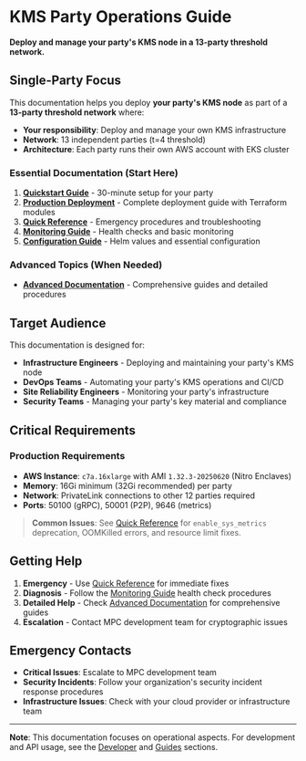 # KMS Party Operations Guide

**Deploy and manage your party's KMS node in a 13-party threshold network.**

## Single-Party Focus

This documentation helps you deploy **your party's KMS node** as part of a **13-party threshold network** where:
- **Your responsibility**: Deploy and manage your own KMS infrastructure
- **Network**: 13 independent parties (t=4 threshold)
- **Architecture**: Each party runs their own AWS account with EKS cluster

### Essential Documentation (Start Here)
1. [**Quickstart Guide**](quickstart.md) - 30-minute setup for your party
2. [**Production Deployment**](production-deployment.md) - Complete deployment guide with Terraform modules
3. [**Quick Reference**](quick-reference.md) - Emergency procedures and troubleshooting
4. [**Monitoring Guide**](monitoring-basics.md) - Health checks and basic monitoring
5. [**Configuration Guide**](configuration.md) - Helm values and essential configuration

### Advanced Topics (When Needed)
- [**Advanced Documentation**](advanced/) - Comprehensive guides and detailed procedures

## Target Audience

This documentation is designed for:
- **Infrastructure Engineers** - Deploying and maintaining your party's KMS node
- **DevOps Teams** - Automating your party's KMS operations and CI/CD
- **Site Reliability Engineers** - Monitoring your party's infrastructure
- **Security Teams** - Managing your party's key material and compliance

## Critical Requirements

### **Production Requirements**
- **AWS Instance**: `c7a.16xlarge` with AMI `1.32.3-20250620` (Nitro Enclaves)
- **Memory**: 16Gi minimum (32Gi recommended) per party
- **Network**: PrivateLink connections to other 12 parties required
- **Ports**: 50100 (gRPC), 50001 (P2P), 9646 (metrics)

> **Common Issues**: See [Quick Reference](quick-reference.md) for `enable_sys_metrics` deprecation, OOMKilled errors, and resource limit fixes.

## Getting Help

1. **Emergency** - Use [Quick Reference](quick-reference.md) for immediate fixes
2. **Diagnosis** - Follow the [Monitoring Guide](monitoring-basics.md) health check procedures  
3. **Detailed Help** - Check [Advanced Documentation](advanced/) for comprehensive guides
4. **Escalation** - Contact MPC development team for cryptographic issues

## Emergency Contacts

- **Critical Issues**: Escalate to MPC development team
- **Security Incidents**: Follow your organization's security incident response procedures
- **Infrastructure Issues**: Check with your cloud provider or infrastructure team

---

**Note**: This documentation focuses on operational aspects. For development and API usage, see the [Developer](../developer/) and [Guides](../guides/) sections.
